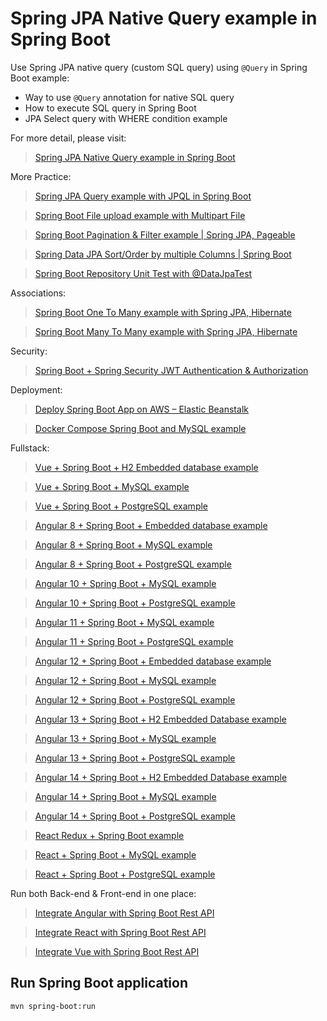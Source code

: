 # Spring JPA Native Query example in Spring Boot
Use Spring JPA native query (custom SQL query) using `@Query` in Spring Boot example:

- Way to use `@Query` annotation for native SQL query
- How to execute SQL query in Spring Boot
- JPA Select query with WHERE condition example

For more detail, please visit:
> [Spring JPA Native Query example in Spring Boot](https://www.bezkoder.com/jpa-native-query/)

More Practice:
> [Spring JPA Query example with JPQL in Spring Boot](https://www.bezkoder.com/spring-jpa-query/)

> [Spring Boot File upload example with Multipart File](https://www.bezkoder.com/spring-boot-file-upload/)

> [Spring Boot Pagination & Filter example | Spring JPA, Pageable](https://www.bezkoder.com/spring-boot-pagination-filter-jpa-pageable/)

> [Spring Data JPA Sort/Order by multiple Columns | Spring Boot](https://www.bezkoder.com/spring-data-sort-multiple-columns/)

> [Spring Boot Repository Unit Test with @DataJpaTest](https://www.bezkoder.com/spring-boot-unit-test-jpa-repo-datajpatest/)

Associations:
> [Spring Boot One To Many example with Spring JPA, Hibernate](https://www.bezkoder.com/jpa-one-to-many/)

> [Spring Boot Many To Many example with Spring JPA, Hibernate](https://www.bezkoder.com/jpa-many-to-many/)

Security:
> [Spring Boot + Spring Security JWT Authentication & Authorization](https://www.bezkoder.com/spring-boot-jwt-authentication/)

Deployment:
> [Deploy Spring Boot App on AWS – Elastic Beanstalk](https://bezkoder.com/deploy-spring-boot-aws-eb/)

> [Docker Compose Spring Boot and MySQL example](https://www.bezkoder.com/docker-compose-spring-boot-mysql/)

Fullstack:
> [Vue + Spring Boot + H2 Embedded database example](https://www.bezkoder.com/spring-boot-vue-js-crud-example/)

> [Vue + Spring Boot + MySQL example](https://www.bezkoder.com/spring-boot-vue-js-mysql/)

> [Vue + Spring Boot + PostgreSQL example](https://www.bezkoder.com/spring-boot-vue-js-postgresql/)

> [Angular 8 + Spring Boot + Embedded database example](https://www.bezkoder.com/angular-spring-boot-crud/)

> [Angular 8 + Spring Boot + MySQL example](https://www.bezkoder.com/angular-spring-boot-crud/)

> [Angular 8 + Spring Boot + PostgreSQL example](https://www.bezkoder.com/angular-spring-boot-postgresql/)

> [Angular 10 + Spring Boot + MySQL example](https://www.bezkoder.com/angular-10-spring-boot-crud/)

> [Angular 10 + Spring Boot + PostgreSQL example](https://www.bezkoder.com/angular-10-spring-boot-postgresql/)

> [Angular 11 + Spring Boot + MySQL example](https://www.bezkoder.com/angular-11-spring-boot-crud/)

> [Angular 11 + Spring Boot + PostgreSQL example](https://www.bezkoder.com/angular-11-spring-boot-postgresql/)

> [Angular 12 + Spring Boot + Embedded database example](https://www.bezkoder.com/angular-12-spring-boot-crud/)

> [Angular 12 + Spring Boot + MySQL example](https://www.bezkoder.com/angular-12-spring-boot-mysql/)

> [Angular 12 + Spring Boot + PostgreSQL example](https://www.bezkoder.com/angular-12-spring-boot-postgresql/)

> [Angular 13 + Spring Boot + H2 Embedded Database example](https://www.bezkoder.com/spring-boot-angular-13-crud/)

> [Angular 13 + Spring Boot + MySQL example](https://www.bezkoder.com/spring-boot-angular-13-mysql/)

> [Angular 13 + Spring Boot + PostgreSQL example](https://www.bezkoder.com/spring-boot-angular-13-postgresql/)

> [Angular 14 + Spring Boot + H2 Embedded Database example](https://www.bezkoder.com/spring-boot-angular-14-crud/)

> [Angular 14 + Spring Boot + MySQL example](https://www.bezkoder.com/spring-boot-angular-14-mysql/)

> [Angular 14 + Spring Boot + PostgreSQL example](https://www.bezkoder.com/spring-boot-angular-14-postgresql/)

> [React Redux + Spring Boot example](https://www.bezkoder.com/spring-boot-react-redux-example/)

> [React + Spring Boot + MySQL example](https://www.bezkoder.com/react-spring-boot-crud/)

> [React + Spring Boot + PostgreSQL example](https://www.bezkoder.com/spring-boot-react-postgresql/)

Run both Back-end & Front-end in one place:
> [Integrate Angular with Spring Boot Rest API](https://www.bezkoder.com/integrate-angular-spring-boot/)

> [Integrate React with Spring Boot Rest API](https://www.bezkoder.com/integrate-reactjs-spring-boot/)

> [Integrate Vue with Spring Boot Rest API](https://www.bezkoder.com/integrate-vue-spring-boot/)

## Run Spring Boot application
```
mvn spring-boot:run
```

